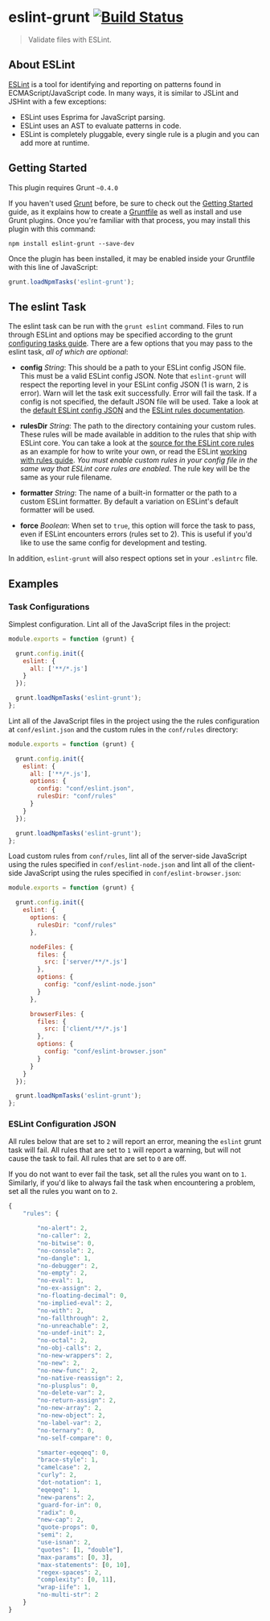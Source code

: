 # eslint-grunt [![Build Status](https://travis-ci.org/iancmyers/eslint-grunt.png?branch=master)](https://travis-ci.org/iancmyers/eslint-grunt)

> Validate files with ESLint.

## About ESLint

[ESLint](https://github.com/nzakas/eslint) is a tool for identifying and reporting on patterns found in ECMAScript/JavaScript code. In many ways, it is similar to JSLint and JSHint with a few exceptions:

* ESLint uses Esprima for JavaScript parsing.
* ESLint uses an AST to evaluate patterns in code.
* ESLint is completely pluggable, every single rule is a plugin and you can add more at runtime.

## Getting Started
This plugin requires Grunt `~0.4.0`

If you haven't used [Grunt](http://gruntjs.com/) before, be sure to check out the [Getting Started](http://gruntjs.com/getting-started) guide, as it explains how to create a [Gruntfile](http://gruntjs.com/sample-gruntfile) as well as install and use Grunt plugins. Once you're familiar with that process, you may install this plugin with this command:

```shell
npm install eslint-grunt --save-dev
```

Once the plugin has been installed, it may be enabled inside your Gruntfile with this line of JavaScript:

```js
grunt.loadNpmTasks('eslint-grunt');
```

## The eslint Task

The eslint task can be run with the `grunt eslint` command. Files to run through ESLint and options may be specified according to the grunt [configuring tasks guide](http://gruntjs.com/configuring-tasks). There are a few options that you may pass to the eslint task, _all of which are optional_:

* **config** _String_: This should be a path to your ESLint config JSON file. This must be a valid ESLint config JSON. Note that `eslint-grunt` will respect the reporting level in your ESLint config JSON (1 is warn, 2 is error). Warn will let the task exit successfully. Error will fail the task. If a config is not specified, the default JSON file will be used. Take a look at the [default ESLint config JSON](https://github.com/iancmyers/eslint-grunt/blob/master/tasks/conf/eslint.json) and the [ESLint rules documentation](https://github.com/nzakas/eslint/blob/master/docs/rules/README.md).

* **rulesDir** _String_: The path to the directory containing your custom rules. These rules will be made available in addition to the rules that ship with ESLint core. You can take a look at the [source for the ESLint core rules](https://github.com/nzakas/eslint/tree/master/lib/rules) as an example for how to write your own, or read the ESLint [working with rules guide](https://github.com/nzakas/eslint/blob/master/docs/Working-with-Rules.md). _You must enable custom rules in your config file in the same way that ESLint core rules are enabled_. The rule key will be the same as your rule filename.

* **formatter** _String_: The name of a built-in formatter or the path to a custom ESLint formatter. By default a variation on ESLint's default formatter will be used.

* **force** _Boolean_: When set to `true`, this option will force the task to pass, even if ESLint encounters errors (rules set to 2). This is useful if you'd like to use the same config for development and testing.

In addition, `eslint-grunt` will also respect options set in your `.eslintrc` file.

## Examples

### Task Configurations

Simplest configuration. Lint all of the JavaScript files in the project:

```js
module.exports = function (grunt) {

  grunt.config.init({
    eslint: {
      all: ['**/*.js']
    }
  });

  grunt.loadNpmTasks('eslint-grunt');
};
```

Lint all of the JavaScript files in the project using the the rules configuration at `conf/eslint.json` and the custom rules in the `conf/rules` directory:

```js
module.exports = function (grunt) {

  grunt.config.init({
    eslint: {
      all: ['**/*.js'],
      options: {
        config: "conf/eslint.json",
        rulesDir: "conf/rules"
      }
    }
  });

  grunt.loadNpmTasks('eslint-grunt');
};
```

Load custom rules from `conf/rules`, lint all of the server-side JavaScript using the rules specified in `conf/eslint-node.json` and lint all of the client-side JavaScript using the rules specified in `conf/eslint-browser.json`:

```js
module.exports = function (grunt) {

  grunt.config.init({
    eslint: {
      options: {
        rulesDir: "conf/rules"
      },

      nodeFiles: {
        files: {
          src: ['server/**/*.js']
        },
        options: {
          config: "conf/eslint-node.json"
        }
      },

      browserFiles: {
        files: {
          src: ['client/**/*.js']
        },
        options: {
          config: "conf/eslint-browser.json"
        }
      }
    }
  });

  grunt.loadNpmTasks('eslint-grunt');
};
```
### ESLint Configuration JSON

All rules below that are set to `2` will report an error, meaning the `eslint` grunt task will fail. All rules that are set to `1` will report a warning, but will not cause the task to fail. All rules that are set to `0` are off.

If you do not want to ever fail the task, set all the rules you want on to `1`. Similarly, if you'd like to always fail the task when encountering a problem, set all the rules you want on to `2`.

```js
{
    "rules": {

        "no-alert": 2,
        "no-caller": 2,
        "no-bitwise": 0,
        "no-console": 2,
        "no-dangle": 1,
        "no-debugger": 2,
        "no-empty": 2,
        "no-eval": 1,
        "no-ex-assign": 2,
        "no-floating-decimal": 0,
        "no-implied-eval": 2,
        "no-with": 2,
        "no-fallthrough": 2,
        "no-unreachable": 2,
        "no-undef-init": 2,
        "no-octal": 2,
        "no-obj-calls": 2,
        "no-new-wrappers": 2,
        "no-new": 2,
        "no-new-func": 2,
        "no-native-reassign": 2,
        "no-plusplus": 0,
        "no-delete-var": 2,
        "no-return-assign": 2,
        "no-new-array": 2,
        "no-new-object": 2,
        "no-label-var": 2,
        "no-ternary": 0,
        "no-self-compare": 0,

        "smarter-eqeqeq": 0,
        "brace-style": 1,
        "camelcase": 2,
        "curly": 2,
        "dot-notation": 1,
        "eqeqeq": 1,
        "new-parens": 2,
        "guard-for-in": 0,
        "radix": 0,
        "new-cap": 2,
        "quote-props": 0,
        "semi": 2,
        "use-isnan": 2,
        "quotes": [1, "double"],
        "max-params": [0, 3],
        "max-statements": [0, 10],
        "regex-spaces": 2,
        "complexity": [0, 11],
        "wrap-iife": 1,
        "no-multi-str": 2
    }
}
```
